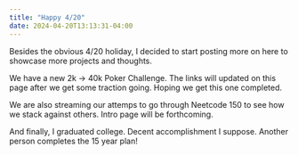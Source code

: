 ```yaml
---
title: "Happy 4/20"
date: 2024-04-20T13:13:31-04:00
---
```


Besides the obvious 4/20 holiday, I decided to start posting more on here to
showcase more projects and thoughts.

We have a new 2k -> 40k Poker Challenge. The links will updated on this page after we get some traction going. Hoping we get this one completed.

We are also streaming our attemps to go through Neetcode 150 to see how we stack
against others. Intro page will be forthcoming.

And finally, I graduated college. Decent accomplishment I suppose. Another person completes the 15 year plan!
